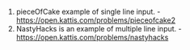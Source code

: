1. pieceOfCake example of single line input. - https://open.kattis.com/problems/pieceofcake2
2. NastyHacks is an example of multiple line input. -https://open.kattis.com/problems/nastyhacks
